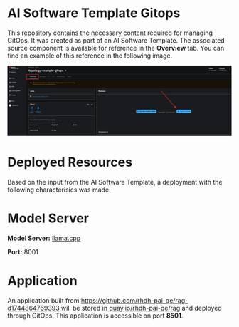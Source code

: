 # AI Software Template Gitops

This repository contains the necessary content required for managing GitOps. It was created as part of an AI Software Template. The associated source component is available for reference in the **Overview** tab. You can find an example of this reference in the following image.

![Overview Tab](./images/overview-dependency.png)

# Deployed Resources
Based on the input from the AI Software Template, a deployment with the following characterisics was made:

# Model Server
**Model Server:** [llama.cpp]( https://github.com/containers/ai-lab-recipes/tree/main/model_servers/llamacpp_python)

**Port:** 8001

# Application
An application built from https://github.com/rhdh-pai-qe/rag-d1744864769393 will be stored in [quay.io/rhdh-pai-qe/rag](https://quay.io/rhdh-pai-qe/rag) and deployed through GitOps. This application is accessible on port **8501**.